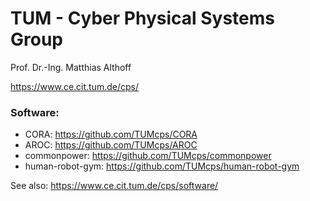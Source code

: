 # TUM - Cyber Physical Systems Group

Prof. Dr.-Ing. Matthias Althoff

https://www.ce.cit.tum.de/cps/

### Software:
- CORA: https://github.com/TUMcps/CORA
- AROC: https://github.com/TUMcps/AROC
- commonpower: https://github.com/TUMcps/commonpower
- human-robot-gym: https://github.com/TUMcps/human-robot-gym

See also: https://www.ce.cit.tum.de/cps/software/

